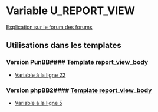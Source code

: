 # Variable U_REPORT_VIEW
[Explication sur le forum des forums](http://forum.forumactif.com/t294113-listing-des-variables#U_REPORT_VIEW)
## Utilisations dans les templates
### Version PunBB#### [Template report_view_body](punbb/report_view_body.md)
* [Variable à la ligne 22](../punbb/report_view_body.tpl#L22)
### Version phpBB2#### [Template report_view_body](subsilver/report_view_body.md)
* [Variable à la ligne 5](../subsilver/report_view_body.tpl#L5)